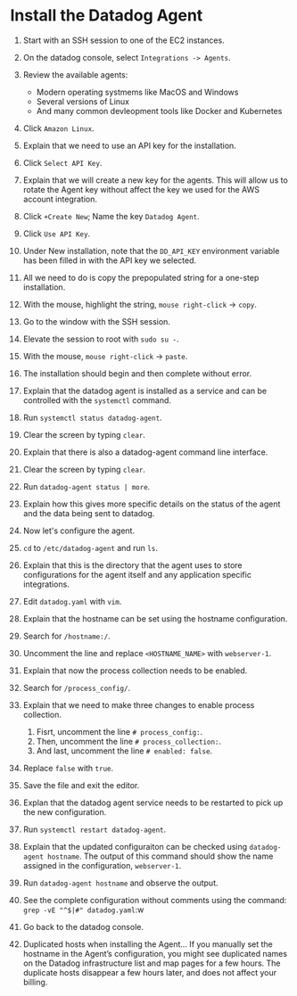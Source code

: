 # Install the Datadog Agent

1. Start with an SSH session to one of the EC2 instances.

1. On the datadog console, select `Integrations -> Agents`.

1. Review the available agents:
    - Modern operating systmems like MacOS and Windows
    - Several versions of Linux
    - And many common devleopment tools like Docker and Kubernetes

1. Click `Amazon Linux`.

1. Explain that we need  to use an API key for the installation.

1. Click `Select API Key`.

1. Explain that we will create a new key for the agents.  This will allow us to rotate the Agent key without affect the key we used for the AWS account integration.

1. Click `+Create New`; Name the key `Datadog Agent`.

1. Click `Use API Key`.

1. Under New installation, note that the `DD_API_KEY` environment variable has been filled in with the API key we selected.

1. All we need to do is copy the prepopulated string for a one-step installation.

1. With the mouse, highlight the string, `mouse right-click` -> `copy`.

1. Go to the window with the SSH session.

1. Elevate the session to root with `sudo su -`.

1. With the mouse, `mouse right-click` -> `paste`.

1. The installation should begin and then complete without error.

1. Explain that the datadog agent is installed as a service and can be controlled with the `systemctl` command.

1. Run `systemctl status datadog-agent`.

1. Clear the screen by typing `clear`.

1. Explain that there is also a datadog-agent command line interface.

1. Clear the screen by typing `clear`.

1. Run `datadog-agent status | more`.

1. Explain how this gives more specific details on the status of the agent and the data being sent to datadog.

1. Now let's configure the agent.

1. `cd` to `/etc/datadog-agent` and run `ls`.

1. Explain that this is the directory that the agent uses to store configurations for the agent itself and any application specific integrations.

1. Edit `datadog.yaml` with `vim`.

1. Explain that the hostname can be set using the hostname configuration.

1. Search for `/hostname:/`.

1. Uncomment the line and replace `<HOSTNAME_NAME>` with `webserver-1`.

1. Explain that now the process collection needs to be enabled.

1. Search for `/process_config/`.

1. Explain that we need to make three changes to enable process collection.

    1. Fisrt, uncomment the line `# process_config:`.
    1. Then, uncomment the line `# process_collection:`.
    1. And last, uncomment the line `# enabled: false`.

1. Replace `false` with `true`.

1. Save the file and exit the editor.

1. Explan that the datadog agent service needs to be restarted to pick up the new configuration.

1. Run `systemctl restart datadog-agent`.

1. Explain that the updated configuraiton can be checked using `datadog-agent hostname`.  The output of this command should show the name assigned in the configuration, `webserver-1`.

1. Run `datadog-agent hostname` and observe the output.

1. See the complete configuration without comments using the command: `grep -vE "^$|#" datadog.yaml`:w

1. Go back to the datadog console.

1. Duplicated hosts when installing the Agent...
    If you manually set the hostname in the Agent’s configuration, you might see duplicated names on the Datadog infrastructure list and map pages for a few hours. The duplicate hosts disappear a few hours later, and does not affect your billing.

